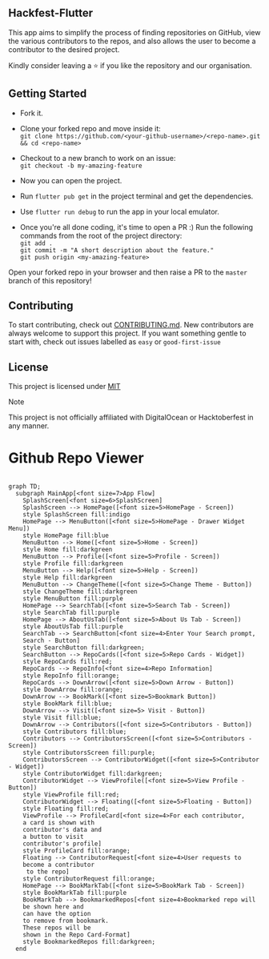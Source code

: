 ## Hackfest-Flutter
This app aims to simplify the process of finding repositories on GitHub, view the various contributors to the repos, and also allows the user to become a contributor to the desired project.


Kindly consider leaving a :star: if you like the repository and our organisation.


## Getting Started
* Fork it.
* Clone your forked repo and move inside it:\
  `git clone https://github.com/<your-github-username>/<repo-name>.git && cd <repo-name>`

* Checkout to a new branch to work on an issue:\
  `git checkout -b my-amazing-feature`

* Now you can open the project.
* Run `flutter pub get` in the project terminal and get the dependencies.
* Use `flutter run debug` to run the app in your local emulator.
* Once you're all done coding, it's time to open a PR :)
  Run the following commands from the root of the project directory:
  \
  `git add .`\
  `git commit -m "A short description about the feature."`\
  `git push origin <my-amazing-feature>`

Open your forked repo in your browser and then raise a PR to the `master` branch of this repository!


## Contributing

To start contributing, check out [CONTRIBUTING.md](https://github.com/IEEE-VIT/hacktoberfest-flutter/blob/master/CONTRIBUTING.md). New contributors are always welcome to support this project. If you want something gentle to start with, check out issues labelled as `easy` or `good-first-issue`

## License

This project is licensed under [MIT](https://github.com/IEEE-VIT/hacktoberfest-flutter/blob/master/LICENSE)


> [!NOTE]  
> This project is not officially affiliated with DigitalOcean or Hacktoberfest in any manner.
>
# Github Repo Viewer

```mermaid

graph TD;
  subgraph MainApp[<font size=7>App Flow]
    SplashScreen[<font size=6>SplashScreen]
    SplashScreen --> HomePage([<font size=5>HomePage - Screen])
    style SplashScreen fill:indigo
    HomePage --> MenuButton([<font size=5>HomePage - Drawer Widget Menu])
    style HomePage fill:blue
    MenuButton --> Home([<font size=5>Home - Screen])
    style Home fill:darkgreen
    MenuButton --> Profile([<font size=5>Profile - Screen])
    style Profile fill:darkgreen
    MenuButton --> Help([<font size=5>Help - Screen])
    style Help fill:darkgreen
    MenuButton --> ChangeTheme([<font size=5>Change Theme - Button])
    style ChangeTheme fill:darkgreen
    style MenuButton fill:purple
    HomePage --> SearchTab([<font size=5>Search Tab - Screen])
    style SearchTab fill:purple
    HomePage --> AboutUsTab([<font size=5>About Us Tab - Screen])
    style AboutUsTab fill:purple
    SearchTab --> SearchButton[<font size=4>Enter Your Search prompt, 
    Search - Button]
    style SearchButton fill:darkgreen;
    SearchButton --> RepoCards([<font size=5>Repo Cards - Widget])
    style RepoCards fill:red;
    RepoCards --> RepoInfo[<font size=4>Repo Information]
    style RepoInfo fill:orange;
    RepoCards --> DownArrow([<font size=5>Down Arrow - Button])
    style DownArrow fill:orange;
    DownArrow --> BookMark([<font size=5>Bookmark Button])
    style BookMark fill:blue;
    DownArrow --> Visit([<font size=5> Visit - Button])
    style Visit fill:blue;
    DownArrow --> Contributors([<font size=5>Contributors - Button])
    style Contributors fill:blue;
    Contributors --> ContributorsScreen([<font size=5>Contributors - Screen])
    style ContributorsScreen fill:purple;
    ContributorsScreen --> ContributorWidget([<font size=5>Contributor - Widget])
    style ContributorWidget fill:darkgreen;
    ContributorWidget --> ViewProfile([<font size=5>View Profile - Button])
    style ViewProfile fill:red;
    ContributorWidget --> Floating([<font size=5>Floating - Button])
    style Floating fill:red;
    ViewProfile --> ProfileCard[<font size=4>For each contributor, 
    a card is shown with 
    contributor's data and 
    a button to visit 
    contributor's profile]
    style ProfileCard fill:orange;
    Floating --> ContributorRequest[<font size=4>User requests to 
    become a contributor
     to the repo]
    style ContributorRequest fill:orange;
    HomePage --> BookMarkTab([<font size=5>BookMark Tab - Screen])
    style BookMarkTab fill:purple
    BookMarkTab --> BookmarkedRepos[<font size=4>Bookmarked repo will
    be shown here and
    can have the option
    to remove from bookmark.
    These repos will be
    shown in the Repo Card-Format]
    style BookmarkedRepos fill:darkgreen;
  end

```
